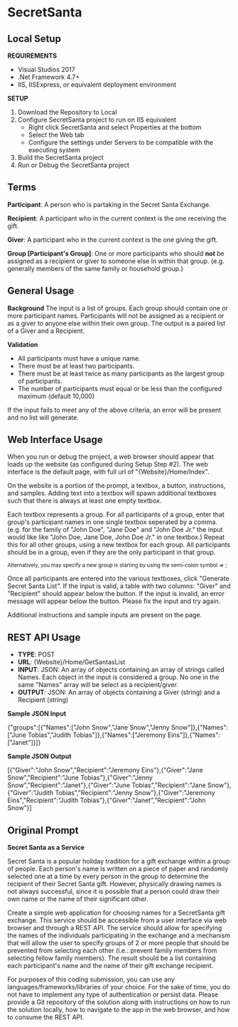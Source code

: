 # SecretSanta


<h2>Local Setup</h2>
<b>REQUIREMENTS</b>
<ul>
<li>Visual Studios 2017</li>
<li>.Net Framework 4.7+</li>
<li>IIS, IISExpress, or equivalent deployment environment</li>
</ul>

<b>SETUP</b>
<ol>
<li>Download the Repository to Local</li>
<li>Configure SecretSanta project to run on IIS equivalent 
  <ul>
    <li>Right click SecretSanta and select Properties at the bottom</li>
    <li>Select the Web tab</li>
    <li>Configure the settings under Servers to be compatible with the executing system</li>
  </ul></li> 
<li>Build the SecretSanta project</li>
<li>Run or Debug the SecretSanta project</li>
</ol>

<h2>Terms</h2>

<b>Participant</b>: A person who is partaking in the Secret Santa Exchange.

<b>Recipient</b>: A participant who in the current context is the one receiving the gift.

<b>Giver</b>: A participant who in the current context is the one giving the gift.

<b>Group [Participant's Group]</b>: One or more participants who should <b>not</b> be assigned as a recipient or giver to someone else in within that group.
(e.g. generally members of the same family or household group.)


<h2>General Usage</h2>
<b>Background</b>
The input is a list of groups.  Each group should contain one or more participant names.  
Participants will not be assigned as a recipient or as a giver to anyone else within their own group.
The output is a paired list of a Giver and a Recipient.

<b>Validation</b>
<ul>
<li>All participants must have a unique name.</li>
<li>There must be at least two participants.</li>
<li>There must be at least twice as many participants as the largest group of participants.</li>
<li>The number of participants must equal or be less than the configured maximum (default 10,000)</li>
</ul>
If the input fails to meet any of the above criteria, an error will be present and no list will generate.


<h2>Web Interface Usage</h2>
When you run or debug the project, a web browser should appear that loads up the website (as configured during Setup Step #2).  The web interface is the default page, with full url of "{Website}/Home/Index".

On the website is a portion of the prompt, a textbox, a button, instructions, and samples.  Adding text into a textbox will spawn additional textboxes such that there is always at least one empty textbox.

Each textbox represents a group.  For all participants of a group, enter that group's participant names in one single textbox seperated by a comma. (e.g. for the family of "John Doe", "Jane Doe" and "John Doe Jr."  the input would like like "John Doe, Jane Doe, John Doe Jr." in one textbox.)  Repeat this for all other groups, using a new textbox for each group.  All participants should be in a group, even if they are the only participant in that group.

<small>Alternatively, you may specify a new group is starting by using the semi-colon symbol => ;</small>

Once all participants are entered into the various textboxes, click "Generate Secret Santa List".  If the input is valid, a table with two columns: "Giver" and "Recipient" should appear below the button.  If the input is invalid, an error message will appear below the button.  Please fix the input and try again.

Additional instructions and sample inputs are present on the page.


<h2>REST API Usage</h2>
<ul>
<li><b>TYPE</b>: POST</li>
<li><b>URL</b>: {Website}/Home/GetSantasList</li>
<li><b>INPUT</b>: JSON: An array of objects containing an array of strings called Names.  Each object in the input is considered a group.  No one in the same "Names" array will be select as a recipient/giver.</li>
<li><b>OUTPUT</b>: JSON: An array of objects containing a Giver (string) and a Recipient (string)</li>
</ul>



<b>Sample JSON Input</b>


{"groups":[{"Names":["John Snow","Jane Snow","Jenny Snow"]},{"Names":["June Tobias","Judith Tobias"]},{"Names":["Jeremony Eins"]},{"Names":["Janet"]}]}


<b>Sample JSON Output</b>


[{"Giver":"John Snow","Recipient":"Jeremony Eins"},{"Giver":"Jane Snow","Recipient":"June Tobias"},{"Giver":"Jenny Snow","Recipient":"Janet"},{"Giver":"June Tobias","Recipient":"Jane Snow"},{"Giver":"Judith Tobias","Recipient":"Jenny Snow"},{"Giver":"Jeremony Eins","Recipient":"Judith Tobias"},{"Giver":"Janet","Recipient":"John Snow"}]





<h2>Original Prompt</h2>
<b>Secret Santa as a Service</b>

Secret Santa is a popular holiday tradition for a gift exchange within a group of people. Each person's name is written on a piece of paper and randomly selected one at a time by every person in the group to determine the recipient of their Secret Santa gift. However, physically drawing names is not always successful, since it is possible that a person could draw their own name or the name of their significant other.


Create a simple web application for choosing names for a SecretSanta gift exchange. This service should be accessible from a user interface via web browser and through a REST API. The service should allow for specifying the names of the individuals participating in the exchange and a mechanism that will allow the user to specify groups of 2 or more people that should be prevented from selecting each other (i.e.: prevent family members from selecting fellow family members). The result should be a list containing each participant's name and the name of their gift exchange recipient.


For purposes of this coding submission, you can use any languages/frameworks/libraries of your choice. For the sake of time, you do not have to implement any type of authentication or persist data. Please provide a Git repository of the solution along with instructions on how to run the solution locally, how to navigate to the app in the web browser, and how to consume the REST API.
